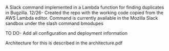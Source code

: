 A Slack command implemented in a Lambda function for finding duplicates in Bugzilla.
12/26- Created the repo with the working code copied from the AWS Lambda editor. 
Command is currently available in the Mozilla Slack sandbox under the slash command bmodupes

TO DO- Add all configuration and deployment information

Architecture for this is described in the architecture.pdf
